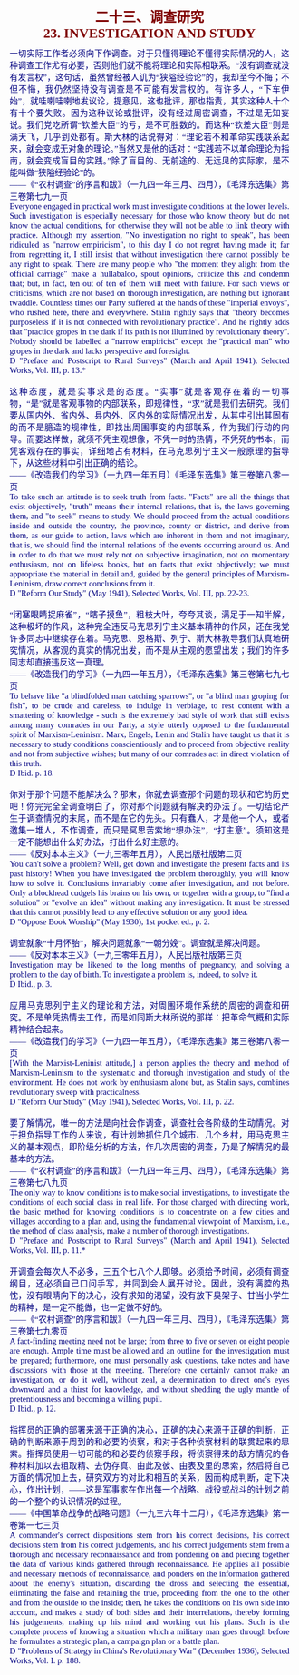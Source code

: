 <td>&#13;
			<p align="center" style="margin: 10px 5px"><b>&#13;
			<font size="5" color="#800000">二十三、调查研究<br/>&#13;
			<font face="Times New Roman">23. INVESTIGATION AND STUDY</font></font></b></p></td>&#13;
			<td>&#13;
			<p align="justify" style="margin: 10px 5px">&#13;
			<font color="#000080" face="Times New Roman">&#13;
			<span style="font-size: 11pt">&#13;
			一切实际工作者必须向下作调查。对于只懂得理论不懂得实际情况的人，这种调查工作尤有必要，否则他们就不能将理论和实际相联系。“没有调查就没有发言权”，这句话，虽然曾经被人讥为“狭隘经验论”的，我却至今不悔；不但不悔，我仍然坚持没有调查是不可能有发言权的。有许多人，“下车伊始”，就哇喇哇喇地发议论，提意见，这也批评，那也指责，其实这种人十个有十个要失败。因为这种议论或批评，没有经过周密调查，不过是无知妄说。我们党吃所谓“钦差大臣”的亏，是不可胜数的。而这种“钦差大臣”则是满天飞，几乎到处都有。斯大林的话说得对：“理论若不和革命实践联系起来，就会变成无对象的理论。”当然又是他的话对：“实践若不以革命理论为指南，就会变成盲目的实践。”除了盲目的、无前途的、无远见的实际家，是不能叫做“狭隘经验论”的。<br/>&#13;
			――《“农村调查”的序言和跋》（一九四一年三月、四月），《毛泽东选集》第三卷第七九一页<br/>&#13;
			Everyone engaged in practical work must investigate conditions at &#13;
			the lower levels. Such investigation is especially necessary for &#13;
			those who know theory but do not know the actual conditions, for &#13;
			otherwise they will not be able to link theory with practice. &#13;
			Although my assertion, "No investigation no right to speak", has &#13;
			been ridiculed as "narrow empiricism", to this day I do not regret &#13;
			having made it; far from regretting it, I still insist that without &#13;
			investigation there cannot possibly be any right to speak. There are &#13;
			many people who "the moment they alight from the official carriage" &#13;
			make a hullabaloo, spout opinions, criticize this and condemn that; &#13;
			but, in fact, ten out of ten of them will meet with failure. For &#13;
			such views or criticisms, which are not based on thorough &#13;
			investigation, are nothing but ignorant twaddle. Countless times our &#13;
			Party suffered at the hands of these "imperial envoys", who rushed &#13;
			here, there and everywhere. Stalin rightly says that "theory becomes &#13;
			purposeless if it is not connected with revolutionary practice". And &#13;
			he rightly adds that "practice gropes in the dark if its path is not &#13;
			illumined by revolutionary theory". Nobody should be labelled a &#13;
			"narrow empiricist" except the "practical man" who gropes in the &#13;
			dark and lacks perspective and foresight.<br/>&#13;
			D "Preface and Postscript to Rural Surveys" (March and April 1941), &#13;
			Selected Works, Vol. III, p. 13.*<br/>&#13;
			<br/>&#13;
			这种态度，就是实事求是的态度。“实事”就是客观存在着的一切事物，“是”就是客观事物的内部联系，即规律性，“求”就是我们去研究。我们要从国内外、省内外、县内外、区内外的实际情况出发，从其中引出其固有的而不是臆造的规律性，即找出周围事变的内部联系，作为我们行动的向导。而要这样做，就须不凭主观想像，不凭一时的热情，不凭死的书本，而凭客观存在的事实，详细地占有材料，在马克思列宁主义一般原理的指导下，从这些材料中引出正确的结论。<br/>&#13;
			――《改造我们的学习》（一九四一年五月）《毛泽东选集》第三卷第八零一页<br/>&#13;
			To take such an attitude is to seek truth from facts. "Facts" are &#13;
			all the things that exist objectively, "truth" means their internal &#13;
			relations, that is, the laws governing them, and "to seek" means to &#13;
			study. We should proceed from the actual conditions inside and &#13;
			outside the country, the province, county or district, and derive &#13;
			from them, as our guide to action, laws which are inherent in them &#13;
			and not imaginary, that is, we should find the internal relations of &#13;
			the events occurring around us. And in order to do that we must rely &#13;
			not on subjective imagination, not on momentary enthusiasm, not on &#13;
			lifeless books, but on facts that exist objectively; we must &#13;
			appropriate the material in detail and, guided by the general &#13;
			principles of Marxism-Leninism, draw correct conclusions from it.<br/>&#13;
			D "Reform Our Study" (May 1941), Selected Works, Vol. III, pp. &#13;
			22-23.<br/>&#13;
			<br/>&#13;
			“闭塞眼睛捉麻雀”，“瞎子摸鱼”，粗枝大叶，夸夸其谈，满足于一知半解，这种极坏的作风，这种完全违反马克思列宁主义基本精神的作风，还在我党许多同志中继续存在着。马克思、恩格斯、列宁、斯大林教导我们认真地研究情况，从客观的真实的情况出发，而不是从主观的愿望出发；我们的许多同志却直接违反这一真理。<br/>&#13;
			――《改造我们的学习》（一九四一年五月），《毛泽东选集》第三卷第七九七页<br/>&#13;
			To behave like "a blindfolded man catching sparrows", or "a blind &#13;
			man groping for fish", to be crude and careless, to indulge in &#13;
			verbiage, to rest content with a smattering of knowledge - such is &#13;
			the extremely bad style of work that still exists among many &#13;
			comrades in our Party, a style utterly opposed to the fundamental &#13;
			spirit of Marxism-Leninism. Marx, Engels, Lenin and Stalin have &#13;
			taught us that it is necessary to study conditions conscientiously &#13;
			and to proceed from objective reality and not from subjective &#13;
			wishes; but many of our comrades act in direct violation of this &#13;
			truth.<br/>&#13;
			D Ibid. p. 18.<br/>&#13;
			<br/>&#13;
			你对于那个问题不能解决么？那末，你就去调查那个问题的现状和它的历史吧！你完完全全调查明白了，你对那个问题就有解决的办法了。一切结论产生于调查情况的末尾，而不是在它的先头。只有蠢人，才是他一个人，或者邀集一堆人，不作调查，而只是冥思苦索地“想办法”，“打主意”。须知这是一定不能想出什么好办法，打出什么好主意的。<br/>&#13;
			――《反对本本主义》（一九三零年五月），人民出版社版第二页<br/>&#13;
			You can't solve a problem? Well, get down and investigate the &#13;
			present facts and its past history! When you have investigated the &#13;
			problem thoroughly, you will know how to solve it. Conclusions &#13;
			invariably come after investigation, and not before. Only a &#13;
			blockhead cudgels his brains on his own, or together with a group, &#13;
			to "find a solution" or "evolve an idea" without making any &#13;
			investigation. It must be stressed that this cannot possibly lead to &#13;
			any effective solution or any good idea.<br/>&#13;
			D "Oppose Book Worship" (May 1930), 1st pocket ed., p. 2.<br/>&#13;
			<br/>&#13;
			调查就象“十月怀胎”，解决问题就象“一朝分娩”。调查就是解决问题。<br/>&#13;
			――《反对本本主义》（一九三零年五月），人民出版社版第三页<br/>&#13;
			Investigation may be likened to the long months of pregnancy, and &#13;
			solving a problem to the day of birth. To investigate a problem is, &#13;
			indeed, to solve it.<br/>&#13;
			D Ibid., p. 3.<br/>&#13;
			<br/>&#13;
			应用马克思列宁主义的理论和方法，对周围环境作系统的周密的调查和研究。不是单凭热情去工作，而是如同斯大林所说的那样：把革命气概和实际精神结合起来。<br/>&#13;
			――《改造我们的学习》（一九四一年五月），《毛泽东选集》第三卷第八零一页<br/>&#13;
			[With the Marxist-Leninist attitude,] a person applies the theory &#13;
			and method of Marxism-Leninism to the systematic and thorough &#13;
			investigation and study of the environment. He does not work by &#13;
			enthusiasm alone but, as Stalin says, combines revolutionary sweep &#13;
			with practicalness.<br/>&#13;
			D "Reform Our Study" (May 1941), Selected Works, Vol. III, p. 22.<br/>&#13;
			<br/>&#13;
			要了解情况，唯一的方法是向社会作调查，调查社会各阶级的生动情况。对于担负指导工作的人来说，有计划地抓住几个城市、几个乡村，用马克思主义的基本观点，即阶级分析的方法，作几次周密的调查，乃是了解情况的最基本的方法。<br/>&#13;
			――《“农村调查”的序言和跋》（一九四一年三月、四月），《毛泽东选集》第三卷第七八九页<br/>&#13;
			The only way to know conditions is to make social investigations, to &#13;
			investigate the conditions of each social class in real life. For &#13;
			those charged with directing work, the basic method for knowing &#13;
			conditions is to concentrate on a few cities and villages according &#13;
			to a plan and, using the fundamental viewpoint of Marxism, i.e., the &#13;
			method of class analysis, make a number of thorough investigations.<br/>&#13;
			D "Preface and Postscript to Rural Surveys" (March and April 1941), &#13;
			Selected Works, Vol. III, p. 11.*<br/>&#13;
			<br/>&#13;
			开调查会每次人不必多，三五个七八个人即够。必须给予时间，必须有调查纲目，还必须自己口问手写，并同到会人展开讨论。因此，没有满腔的热忱，没有眼睛向下的决心，没有求知的渴望，没有放下臭架子、甘当小学生的精神，是一定不能做，也一定做不好的。<br/>&#13;
			――《“农村调查”的序言和跋》（一九四一年三月、四月），《毛泽东选集》第三卷第七九零页<br/>&#13;
			A fact-finding meeting need not be large; from three to five or &#13;
			seven or eight people are enough. Ample time must be allowed and an &#13;
			outline for the investigation must be prepared; furthermore, one &#13;
			must personally ask questions, take notes and have discussions with &#13;
			those at the meeting. Therefore one certainly cannot make an &#13;
			investigation, or do it well, without zeal, a determination to &#13;
			direct one's eyes downward and a thirst for knowledge, and without &#13;
			shedding the ugly mantle of pretentiousness and becoming a willing &#13;
			pupil.<br/>&#13;
			D Ibid., p. 12.<br/>&#13;
			<br/>&#13;
			指挥员的正确的部署来源于正确的决心，正确的决心来源于正确的判断，正确的判断来源于周到的和必要的侦察，和对于各种侦察材料的联贯起来的思索。指挥员使用一切可能的和必要的侦察手段，将侦察得来的敌方情况的各种材料加以去粗取精、去伪存真、由此及彼、由表及里的思索，然后将自己方面的情况加上去，研究双方的对比和相互的关系，因而构成判断，定下决心，作出计划，――这是军事家在作出每一个战略、战役或战斗的计划之前的一个整个的认识情况的过程。<br/>&#13;
			――《中国革命战争的战略问题》（一九三六年十二月），《毛泽东选集》第一卷第一七三页<br/>&#13;
			A commander's correct dispositions stem from his correct decisions, &#13;
			his correct decisions stem from his correct judgements, and his &#13;
			correct judgements stem from a thorough and necessary reconnaissance &#13;
			and from pondering on and piecing together the data of various kinds &#13;
			gathered through reconnaissance. He applies all possible and &#13;
			necessary methods of reconnaissance, and ponders on the information &#13;
			gathered about the enemy's situation, discarding the dross and &#13;
			selecting the essential, eliminating the false and retaining the &#13;
			true, proceeding from the one to the other and from the outside to &#13;
			the inside; then, he takes the conditions on his own side into &#13;
			account, and makes a study of both sides and their interrelations, &#13;
			thereby forming his judgements, making up his mind and working out &#13;
			his plans. Such is the complete process of knowing a situation which &#13;
			a military man goes through before he formulates a strategic plan, a &#13;
			campaign plan or a battle plan.<br/>&#13;
			D "Problems of Strategy in China's Revolutionary War" (December &#13;
			1936), Selected Works, Vol. I. p. 188.</span></font></p></td>&#13;
		